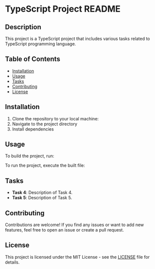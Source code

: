 # TypeScript Project README

## Description
This project is a TypeScript project that includes various tasks related to TypeScript programming language.

## Table of Contents
- [Installation](#installation)
- [Usage](#usage)
- [Tasks](#tasks)
- [Contributing](#contributing)
- [License](#license)

## Installation
1. Clone the repository to your local machine:
2. Navigate to the project directory
3. Install dependencies

## Usage
To build the project, run:

To run the project, execute the built file:


## Tasks
- **Task 4**: Description of Task 4.
- **Task 5**: Description of Task 5.

## Contributing
Contributions are welcome! If you find any issues or want to add new features, feel free to open an issue or create a pull request.

## License
This project is licensed under the MIT License - see the [LICENSE](LICENSE) file for details.

